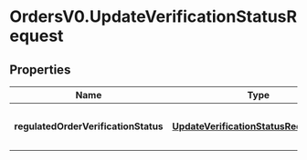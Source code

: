 # OrdersV0.UpdateVerificationStatusRequest

## Properties
Name | Type | Description | Notes
------------ | ------------- | ------------- | -------------
**regulatedOrderVerificationStatus** | [**UpdateVerificationStatusRequestBody**](UpdateVerificationStatusRequestBody.md) | The updated values of the `VerificationStatus` field. | 


